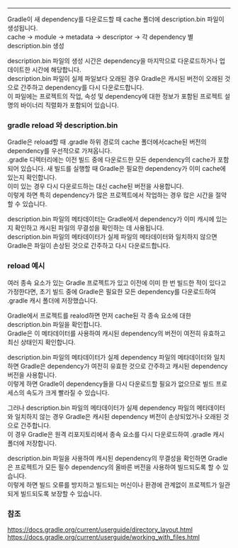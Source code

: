 ***

Gradle이 새 dependency를 다운로드할 때 cache 폴더에 description.bin 파일이 생성됩니다.\
cache -> module -> metadata -> descriptor -> 각 dependency 별 description.bin 생성

description.bin 파일의 생성 시간은 dependency을 마지막으로 다운로드하거나 업데이트한 시간에 해당합니다.\
description.bin 파일이 실제 파일보다 오래된 경우 Gradle은 캐시된 버전이 오래된 것으로 간주하고 dependency를 다시 다운로드합니다.\
이 파일에는 프로젝트의 작업, 속성 및 dependency에 대한 정보가 포함된 프로젝트 설명의 바이너리 직렬화가 포함되어 있습니다.

### gradle reload 와 description.bin

Gradle은 reload할 때 .gradle 하위 경로의 cache 폴더에서cache된 버전의 dependency를 우선적으로 가져옵니다. \
.gradle 디렉터리에는 이전 빌드 중에 다운로드한 모든 dependency의 cache가 포함되어 있습니다. 
새 빌드를 실행할 때 Gradle은 필요한 dependency가 이미 cache에 있는지 확인합니다. \
이미 있는 경우 다시 다운로드하는 대신 cache된 버전을 사용합니다.\
이렇게 하면 특히 dependency가 많은 프로젝트에서 작업하는 경우 많은 시간을 절약할 수 있습니다.

description.bin 파일의 메타데이터는 Gradle에서 dependency가 이미 캐시에 있는지 확인하고 캐시된 파일의 무결성을 확인하는 데 사용됩니다.\
description.bin 파일의 메타데이터가 실제 파일의 메타데이터와 일치하지 않으면 Gradle은 파일이 손상된 것으로 간주하고 다시 다운로드합니다.


### reload 예시

여러 종속 요소가 있는 Gradle 프로젝트가 있고 이전에 이미 한 번 빌드한 적이 있다고 가정한다면,
초기 빌드 중에 Gradle은 필요한 모든 dependency를 다운로드하여 .gradle 캐시 폴더에 저장했습니다.

Gradle에서 프로젝트를 realod하면 먼저 cache된 각 종속 요소에 대한 description.bin 파일을 확인합니다. \
Gradle은 이 메타데이터를 사용하여 캐시된 dependency의 버전이 여전히 유효하고 최신 상태인지 확인합니다.

description.bin 파일의 메타데이터가 실제 dependency 파일의 메타데이터와 일치하면 Gradle은 dependency가 여전히 유효한 것으로 간주하고 캐시된 dependency 버전을 사용합니다. \
이렇게 하면 Gradle이 dependency들을 다시 다운로드할 필요가 없으므로 빌드 프로세스의 속도가 크게 빨라질 수 있습니다.

그러나 description.bin 파일의 메타데이터가 실제 dependency 파일의 메타데이터와 일치하지 않는 경우 Gradle은 캐시된 dependency 버전이 손상되었거나 오래된 것으로 간주합니다.\
이 경우 Gradle은 원격 리포지토리에서 종속 요소를 다시 다운로드하여 .gradle 캐시 폴더에 저장합니다.

description.bin 파일을 사용하여 캐시된 dependency의 무결성을 확인하면 Gradle은 프로젝트가 모든 필수 dependency의 올바른 버전을 사용하여 빌드되도록 할 수 있습니다. \
이렇게 하면 빌드 오류를 방지하고 빌드되는 머신이나 환경에 관계없이 프로젝트가 일관되게 빌드되도록 보장할 수 있습니다.


### 참조
https://docs.gradle.org/current/userguide/directory_layout.html \
https://docs.gradle.org/current/userguide/working_with_files.html